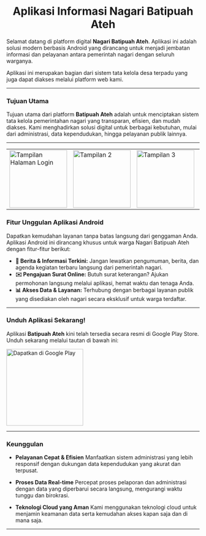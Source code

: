 
<h1 align="center">Aplikasi Informasi Nagari Batipuah Ateh</h1>

<p>
  Selamat datang di platform digital <strong>Nagari Batipuah Ateh</strong>. Aplikasi ini adalah solusi modern berbasis Android yang dirancang untuk menjadi jembatan informasi dan pelayanan antara pemerintah nagari dengan seluruh warganya.
</p>

Aplikasi ini merupakan bagian dari sistem tata kelola desa terpadu yang juga dapat diakses melalui platform web kami.

---

###  Tujuan Utama

Tujuan utama dari platform **Batipuah Ateh** adalah untuk menciptakan sistem tata kelola pemerintahan nagari yang transparan, efisien, dan mudah diakses. Kami menghadirkan solusi digital untuk berbagai kebutuhan, mulai dari administrasi, data kependudukan, hingga pelayanan publik lainnya.

---

<table>

  <tr>
    <td><img src="https://play-lh.googleusercontent.com/u4MsFGnGO2HTP7PPnOWITX5u0EQeGpDd1fzN7MaUHPySKTpHYGe8OheVC5REOd_tcEg-=w2560-h1440-rw" alt="Tampilan Halaman Login" width="150"></td>
    <td><img src="https://play-lh.googleusercontent.com/QZsi4ZEnc6qg1nVejcRVtD2zorVT5CiciMTyREP2qNayC5YHa7wOW9M6gy7KHKUDNsQJ=w2560-h1440-rw" alt="Tampilan 2" width="150"></td>
    <td><img src="https://play-lh.googleusercontent.com/53b4KZQ9hoYAyA1sFZrTDj0167CaUh2lNL4ibX5FYYC8CrMJtnOMgSdvN-CkUrAOZEw=w2560-h1440-rw" alt="Tampilan 3" width="150"></td>
    <td><img src="https://play-lh.googleusercontent.com/uhQArE6z7JJ6VzGz-b3pP1z6H0QlLiHExCq1y9bPM2IsP2sk4FluN33VCRQfMvDMNnoc=w2560-h1440-rw" alt="Tampilan 4" width="150"></td>
    <td><img src="https://play-lh.googleusercontent.com/2CAxvhE_zhGG2TjpT8E1J5YT89ZTzywpcTCTe05T50bcKWly-aULtQZJFNp73pLRkQ=w2560-h1440-rw" alt="Tampilan 5" width="150"></td>
  </tr>
</table>

###  Fitur Unggulan Aplikasi Android

Dapatkan kemudahan layanan tanpa batas langsung dari genggaman Anda. Aplikasi Android ini dirancang khusus untuk warga Nagari Batipuah Ateh dengan fitur-fitur berikut:

* **📰 Berita & Informasi Terkini:** Jangan lewatkan pengumuman, berita, dan agenda kegiatan terbaru langsung dari pemerintah nagari.
* **✉️ Pengajuan Surat Online:** Butuh surat keterangan? Ajukan permohonan langsung melalui aplikasi, hemat waktu dan tenaga Anda.
* **📊 Akses Data & Layanan:** Terhubung dengan berbagai layanan publik yang disediakan oleh nagari secara eksklusif untuk warga terdaftar.

---

###  Unduh Aplikasi Sekarang!

Aplikasi **Batipuah Ateh** kini telah tersedia secara resmi di Google Play Store. Unduh sekarang melalui tautan di bawah ini:

<p>
<a href="https://play.google.com/store/apps/details?id=com.ilwa.batipuahateh">
    <img alt="Dapatkan di Google Play" src="https://play.google.com/intl/en_us/badges/static/images/badges/en_badge_web_generic.png" width="200"/>
</a>
</p>

---

###  Keunggulan

* **Pelayanan Cepat & Efisien**
    Manfaatkan sistem administrasi yang lebih responsif dengan dukungan data kependudukan yang akurat dan terpusat.

* **Proses Data Real-time**
    Percepat proses pelaporan dan administrasi dengan data yang diperbarui secara langsung, mengurangi waktu tunggu dan birokrasi.

* **Teknologi Cloud yang Aman**
    Kami menggunakan teknologi cloud untuk menjamin keamanan data serta kemudahan akses kapan saja dan di mana saja.

---
